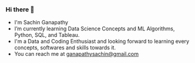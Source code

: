 ### Hi there 👋


* I'm Sachin Ganapathy
* I’m currently learning Data Science Concepts and ML Algorithms, Python, SQL, and Tableau.
* I'm a Data and Coding Enthusiast and looking forward to learning every concepts, softwares and skills  towards it.
* You can reach me at ganapathysachin@gmail.com

